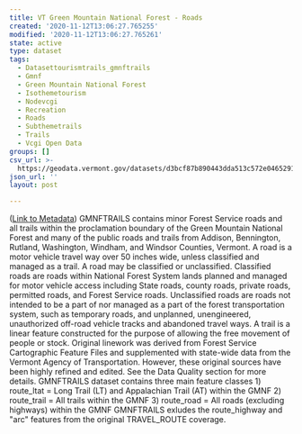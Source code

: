 ```yaml
---
title: VT Green Mountain National Forest - Roads
created: '2020-11-12T13:06:27.765255'
modified: '2020-11-12T13:06:27.765261'
state: active
type: dataset
tags:
  - Datasettourismtrails_gmnftrails
  - Gmnf
  - Green Mountain National Forest
  - Isothemetourism
  - Nodevcgi
  - Recreation
  - Roads
  - Subthemetrails
  - Trails
  - Vcgi Open Data
groups: []
csv_url: >-
  https://geodata.vermont.gov/datasets/d3bcf87b890443dda513c572e0465291_10.csv?outSR=%7B%22latestWkid%22%3A32145%2C%22wkid%22%3A32145%7D
json_url: ''
layout: post

---
```

(<a href='http://maps.vcgi.vermont.gov/gisdata/metadata/TourismTrails_GMNFTRAILS.htm' target='_blank'>Link to Metadata</a>) GMNFTRAILS contains minor Forest Service roads and all trails within the proclamation boundary of the Green Mountain National Forest and many of the public roads and trails from Addison, Bennington, Rutland, Washington, Windham, and Windsor Counties, Vermont. A road is a motor vehicle travel way over 50 inches wide, unless classified and managed as a trail. A road may be classified or unclassified. Classified roads are roads within National Forest System lands planned and managed for motor vehicle access including State roads, county roads, private roads, permitted roads, and Forest Service roads. Unclassified roads are roads not intended to be a part of nor managed as a part of the forest transportation system, such as temporary roads, and unplanned, unengineered, unauthorized off-road vehicle tracks and abandoned travel ways. A trail is a linear feature constructed for the purpose of allowing the free movement of people or stock. Original linework was derived from Forest Service Cartographic Feature Files and supplemented with state-wide data from the Vermont Agency of Transportation. However, these original sources have been highly refined and edited. See the Data Quality section for more details. GMNFTRAILS dataset contains three main feature classes 1) route_ltat = Long Trail (LT) and Appalachian Trail (AT) within the GMNF 2) route_trail = All trails within the GMNF 3) route_road = All roads (excluding highways) within the GMNF GMNFTRAILS exludes the route_highway and "arc" features from the original TRAVEL_ROUTE coverage.
